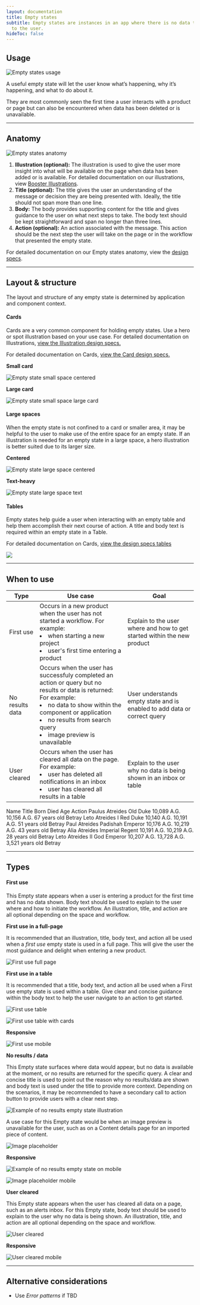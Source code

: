 ```yaml
---
layout: documentation
title: Empty states
subtitle: Empty states are instances in an app where there is no data to display
  to the user.
hideToc: false
---
```

## Usage

![Empty states usage](/images/emptystate_usage.svg)

A useful empty state will let the user know what’s happening, why it’s happening, and what to do about it.

They are most commonly seen the first time a user interacts with a product or page but can also be encountered when data has been deleted or is unavailable.

- - -

## Anatomy

![Empty states anatomy](/images/emptystate_anatomy.svg)

1. **Illustration (optional):** The illustration is used to give the user more insight into what will be available on the page when data has been added or is available. For detailed documentation on our illustrations, view [Booster Illustrations](https://booster.zywave.dev/design-system/visuals/illustrations/ "https\://booster.zywave.dev/design-system/visuals/illustrations/").
2. **Title (optional):** The title gives the user an understanding of the message or decision they are being presented with. Ideally, the title should not span more than one line.
3. **Body:** The body provides supporting content for the title and gives guidance to the user on what next steps to take. The body text should be kept straightforward and span no longer than three lines.
4. **Action (optional):** An action associated with the message. This action should be the next step the user will take on the page or in the workflow that presented the empty state.

For detailed documentation on our Empty states anatomy, view the [design specs](https://xd.adobe.com/view/5e09fa17-96a4-4d37-9a20-669a0766e386-0b5a/).

- - -

## Layout & structure

The layout and structure of any empty state is determined by application and component context.

#### Cards

Cards are a very common component for holding empty states. Use a hero or spot illustration based on your use case. For detailed documentation on Illustrations, [view the Illustration design specs.](https://booster.zywave.dev/design-system/visuals/illustrations/ "https\://booster.zywave.dev/design-system/visuals/illustrations/")

For detailed documentation on Cards, [view the Card design specs.](https://booster.zywave.dev/design-system/components/cards/ "https\://booster.zywave.dev/design-system/components/cards/")

**Small card**

![Empty state small space centered](/images/emptystate_smallspace_centered.svg)

**Large card**

![Empty state small space large card](/images/emptystate_largespace_card.svg)

#### Large spaces

When the empty state is not confined to a card or smaller area, it may be helpful to the user to make use of the entire space for an empty state. If an illustration is needed for an empty state in a large space, a hero illustration is better suited due to its larger size.

**Centered**

![Empty state large space centered](/images/emptystate_largespace_centered.svg)

**Text-heavy**

![Empty state large space text](/images/emptystate_largespace_text.svg)

#### Tables

Empty states help guide a user when interacting with an empty table and help them accomplish their next course of action. A title and body text is required within an empty state in a Table.

For detailed documentation on Cards, [view the design specs tables](https://booster.zywave.dev/design-system/components/tables/?tab=usage "https\://booster.zywave.dev/design-system/components/tables/?tab=usage")

![](/images/emptystate_table.svg)

- - -

## When to use

<table class="zui table">

<thead>
<th>Type</th>
<th>Use case</th>
<th>Goal</th>
</thead>
<tbody>

<tr>
<td>First use</td>
<td>Occurs in a new product when the user has not started a workflow. For example:<br>

<li>when starting a new project</li>

<li>user's first time entering a product</li>

</td>
<td>Explain to the user where and how to get started within the new product</td>
</tr>
<tr>
<td>No results data</td>
<td>Occurs when the user has successfuly completed an action or query but no results or data is returned: For example:<br>

<li>no data to show within the component or application</li>

<li>no results from search query</li>

<li>image preview is unavailable</li>

</td>
<td>User understands empty state and is enabled to add data or correct query</td>
</tr>

<tr>
<td>User cleared</td>
<td>Occurs when the user has cleared all data on the page. For example:<br>

<li>user has deleted all notifications in an inbox</li>

<li>user has cleared all results in a table</li>

</td>
<td>Explain to the user why no data is being shown in an inbox or table</td>
</tr>

</tbody>

</table>



  <zui-table>
    <zui-table-row header="">
      <zui-table-cell>Name</zui-table-cell>
      <zui-table-cell>Title</zui-table-cell>
      <zui-table-cell>Born</zui-table-cell>
      <zui-table-cell>Died</zui-table-cell>
      <zui-table-cell>Age</zui-table-cell>
      <zui-table-cell>Action</zui-table-cell>
    </zui-table-row>
    <zui-table-row>
      <zui-table-cell>Paulus Atreides</zui-table-cell>
      <zui-table-cell>Old Duke</zui-table-cell>
      <zui-table-cell>10,089 A.G.</zui-table-cell>
      <zui-table-cell>10,156 A.G.</zui-table-cell>
      <zui-table-cell>67 years old</zui-table-cell>
      <zui-table-cell action="">
        <zui-button type="secondary">Betray</zui-button>
      </zui-table-cell>
    </zui-table-row>
    <zui-table-row>
      <zui-table-cell>Leto Atreides I</zui-table-cell>
      <zui-table-cell>Red Duke</zui-table-cell>
      <zui-table-cell>10,140 A.G.</zui-table-cell>
      <zui-table-cell>10,191 A.G.</zui-table-cell>
      <zui-table-cell>51 years old</zui-table-cell>
      <zui-table-cell action="">
        <zui-button type="secondary">Betray</zui-button>
      </zui-table-cell>
    </zui-table-row>
    <zui-table-row>
      <zui-table-cell>Paul Atreides</zui-table-cell>
      <zui-table-cell>Padishah Emperor</zui-table-cell>
      <zui-table-cell>10,176 A.G.</zui-table-cell>
      <zui-table-cell>10,219 A.G.</zui-table-cell>
      <zui-table-cell>43 years old</zui-table-cell>
      <zui-table-cell action="">
        <zui-button type="secondary">Betray</zui-button>
      </zui-table-cell>
    </zui-table-row>
    <zui-table-row>
      <zui-table-cell>Alia Atreides</zui-table-cell>
      <zui-table-cell>Imperial Regent</zui-table-cell>
      <zui-table-cell>10,191 A.G.</zui-table-cell>
      <zui-table-cell>10,219 A.G.</zui-table-cell>
      <zui-table-cell>28 years old</zui-table-cell>
      <zui-table-cell action="">
        <zui-button type="secondary">Betray</zui-button>
      </zui-table-cell>
    </zui-table-row>
    <zui-table-row>
      <zui-table-cell>Leto Atreides II</zui-table-cell>
      <zui-table-cell>God Emperor</zui-table-cell>
      <zui-table-cell>10,207 A.G.</zui-table-cell>
      <zui-table-cell>13,728 A.G.</zui-table-cell>
      <zui-table-cell>3,521 years old</zui-table-cell>
      <zui-table-cell action="">
        <zui-button type="secondary">Betray</zui-button>
      </zui-table-cell>
    </zui-table-row>
  </zui-table>

- - -

## Types

#### First use

This Empty state appears when a user is entering a product for the first time and has no data shown. Body text should be used to explain to the user where and how to initiate the workflow. An illustration, title, and action are all optional depending on the space and workflow.

**First use in a full-page**

It is recommended that an illustration, title, body text, and action all be used when a *first use* empty state is used in a full page. This will give the user the most guidance and delight when entering a new product.

![First use full page](/images/firstuse_centered.svg)

**First use in a table**

It is recommended that a title, body text, and action all be used when a First use empty state is used within a table. Give clear and concise guidance within the body text to help the user navigate to an action to get started.

![First use table](/images/firstuse_table.svg)

![First use table with cards](/images/firstuse_table2.svg)

**Responsive**

![First use mobile](/images/firstuse_mobile.svg)

**No results / data**

This Empty state surfaces where data would appear, but no data is available at the moment, or no results are returned for the specific query. A clear and concise title is used to point out the reason why no results/data are shown and body text is used under the title to provide more context. Depending on the scenarios, it may be recommended to have a secondary call to action button to provide users with a clear next step.

![Example of no results empty state illustration ](/images/noresults.svg)

A use case for this Empty state would be when an image preview is unavailable for the user, such as on a Content details page for an imported piece of content.

![Image placeholder](/images/imageplaceholder.svg)

**Responsive**

![Example of no results empty state on mobile](/images/noresults_mobile.svg)

![Image placeholder mobile](/images/imageplaceholder_mobile.svg)

**User cleared**

This Empty state appears when the user has cleared all data on a page, such as an alerts inbox. For this Empty state, body text should be used to explain to the user why no data is being shown. An illustration, title, and action are all optional depending on the space and workflow.

![User cleared](/images/usercleared.svg)

**Responsive**

![User cleared mobile](/images/usercleared_mobile.svg)

- - -

## Alternative considerations

* Use *Error patterns* if TBD